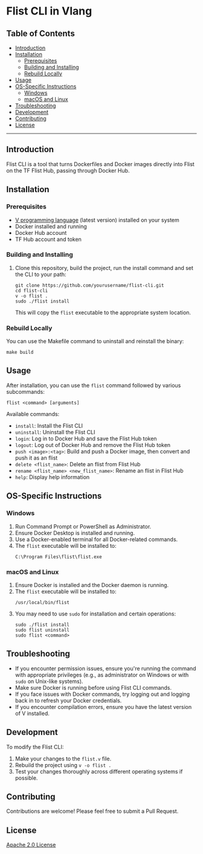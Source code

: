 <h1> Flist CLI in Vlang </h1>

<h2>Table of Contents</h2>

- [Introduction](#introduction)
- [Installation](#installation)
  - [Prerequisites](#prerequisites)
  - [Building and Installing](#building-and-installing)
  - [Rebuild Locally](#rebuild-locally)
- [Usage](#usage)
- [OS-Specific Instructions](#os-specific-instructions)
  - [Windows](#windows)
  - [macOS and Linux](#macos-and-linux)
- [Troubleshooting](#troubleshooting)
- [Development](#development)
- [Contributing](#contributing)
- [License](#license)

---

## Introduction

Flist CLI is a tool that turns Dockerfiles and Docker images directly into Flist on the TF Flist Hub, passing through Docker Hub.

## Installation

### Prerequisites

- [V programming language](https://vlang.io/) (latest version) installed on your system
- Docker installed and running
- Docker Hub account
- TF Hub account and token

### Building and Installing

1. Clone this repository, build the project, run the install command and set the CLI to your path:
   ```
   git clone https://github.com/yourusername/flist-cli.git
   cd flist-cli
   v -o flist .
   sudo ./flist install
   ```

   This will copy the `flist` executable to the appropriate system location.

### Rebuild Locally

You can use the Makefile command to uninstall and reinstall the binary:

```
make build
```

## Usage

After installation, you can use the `flist` command followed by various subcommands:

```
flist <command> [arguments]
```

Available commands:
- `install`: Install the Flist CLI
- `uninstall`: Uninstall the Flist CLI
- `login`: Log in to Docker Hub and save the Flist Hub token
- `logout`: Log out of Docker Hub and remove the Flist Hub token
- `push <image>:<tag>`: Build and push a Docker image, then convert and push it as an flist
- `delete <flist_name>`: Delete an flist from Flist Hub
- `rename <flist_name> <new_flist_name>`: Rename an flist in Flist Hub
- `help`: Display help information

## OS-Specific Instructions

### Windows

1. Run Command Prompt or PowerShell as Administrator.
2. Ensure Docker Desktop is installed and running.
3. Use a Docker-enabled terminal for all Docker-related commands.
4. The `flist` executable will be installed to:
   ```
   C:\Program Files\flist\flist.exe
   ```

### macOS and Linux

1. Ensure Docker is installed and the Docker daemon is running.
2. The `flist` executable will be installed to:
   ```
   /usr/local/bin/flist
   ```
3. You may need to use `sudo` for installation and certain operations:
   ```
   sudo ./flist install
   sudo flist uninstall
   sudo flist <command>
   ```

## Troubleshooting

- If you encounter permission issues, ensure you're running the command with appropriate privileges (e.g., as administrator on Windows or with `sudo` on Unix-like systems).
- Make sure Docker is running before using Flist CLI commands.
- If you face issues with Docker commands, try logging out and logging back in to refresh your Docker credentials.
- If you encounter compilation errors, ensure you have the latest version of V installed.

## Development

To modify the Flist CLI:

1. Make your changes to the `flist.v` file.
2. Rebuild the project using `v -o flist .`
3. Test your changes thoroughly across different operating systems if possible.

## Contributing

Contributions are welcome! Please feel free to submit a Pull Request.

## License

[Apache 2.0 License](LICENSE)